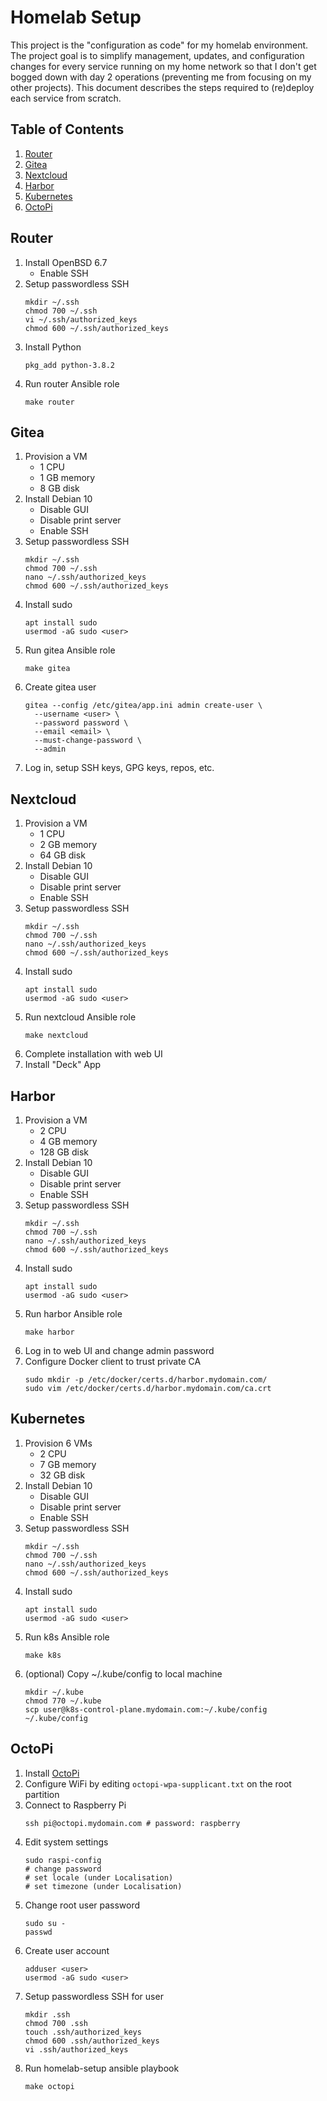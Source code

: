 # Homelab Setup

This project is the "configuration as code" for my homelab environment. The project goal is to simplify management, updates, and configuration changes for every service running on my home network so that I don't get bogged down with day 2 operations (preventing me from focusing on my other projects). This document describes the steps required to (re)deploy each service from scratch.


## Table of Contents
1. [Router](#router)
1. [Gitea](#gitea)
1. [Nextcloud](#nextcloud)
1. [Harbor](#harbor)
1. [Kubernetes](#kubernetes)
1. [OctoPi](#octopi)


## Router

1. Install OpenBSD 6.7
    - Enable SSH
1. Setup passwordless SSH
    ```
    mkdir ~/.ssh
    chmod 700 ~/.ssh
    vi ~/.ssh/authorized_keys
    chmod 600 ~/.ssh/authorized_keys
    ```
1. Install Python
    ```
    pkg_add python-3.8.2
    ```
1. Run router Ansible role
    ```
    make router
    ```


## Gitea

1. Provision a VM
    - 1 CPU
    - 1 GB memory
    - 8 GB disk
1. Install Debian 10
    - Disable GUI
    - Disable print server
    - Enable SSH
1. Setup passwordless SSH
    ```
    mkdir ~/.ssh
    chmod 700 ~/.ssh
    nano ~/.ssh/authorized_keys
    chmod 600 ~/.ssh/authorized_keys
    ```
1. Install sudo
    ```
    apt install sudo
    usermod -aG sudo <user>
    ```
1. Run gitea Ansible role
    ```
    make gitea
    ```
1. Create gitea user
    ```
    gitea --config /etc/gitea/app.ini admin create-user \
      --username <user> \
      --password password \
      --email <email> \
      --must-change-password \
      --admin
    ```
1. Log in, setup SSH keys, GPG keys, repos, etc.


## Nextcloud

1. Provision a VM
    - 1 CPU
    - 2 GB memory
    - 64 GB disk
1. Install Debian 10
    - Disable GUI
    - Disable print server
    - Enable SSH
1. Setup passwordless SSH
    ```
    mkdir ~/.ssh
    chmod 700 ~/.ssh
    nano ~/.ssh/authorized_keys
    chmod 600 ~/.ssh/authorized_keys
    ```
1. Install sudo
    ```
    apt install sudo
    usermod -aG sudo <user>
    ```
1. Run nextcloud Ansible role
    ```
    make nextcloud
    ```
1. Complete installation with web UI
1. Install "Deck" App


## Harbor

1. Provision a VM
    - 2 CPU
    - 4 GB memory
    - 128 GB disk
1. Install Debian 10
    - Disable GUI
    - Disable print server
    - Enable SSH
1. Setup passwordless SSH
    ```
    mkdir ~/.ssh
    chmod 700 ~/.ssh
    nano ~/.ssh/authorized_keys
    chmod 600 ~/.ssh/authorized_keys
    ```
1. Install sudo
    ```
    apt install sudo
    usermod -aG sudo <user>
    ```
1. Run harbor Ansible role
    ```
    make harbor
    ```
1. Log in to web UI and change admin password
1. Configure Docker client to trust private CA
    ```
    sudo mkdir -p /etc/docker/certs.d/harbor.mydomain.com/
    sudo vim /etc/docker/certs.d/harbor.mydomain.com/ca.crt
    ```


## Kubernetes

1. Provision 6 VMs
    - 2 CPU
    - 7 GB memory
    - 32 GB disk
1. Install Debian 10
    - Disable GUI
    - Disable print server
    - Enable SSH
1. Setup passwordless SSH
    ```
    mkdir ~/.ssh
    chmod 700 ~/.ssh
    nano ~/.ssh/authorized_keys
    chmod 600 ~/.ssh/authorized_keys
    ```
1. Install sudo
    ```
    apt install sudo
    usermod -aG sudo <user>
    ```
1. Run k8s Ansible role
    ```
    make k8s
    ```
1. (optional) Copy ~/.kube/config to local machine
    ```
    mkdir ~/.kube
    chmod 770 ~/.kube
    scp user@k8s-control-plane.mydomain.com:~/.kube/config ~/.kube/config
    ```


## OctoPi

1. Install [OctoPi](https://github.com/guysoft/OctoPi)
1. Configure WiFi by editing `octopi-wpa-supplicant.txt` on the root partition
1. Connect to Raspberry Pi
    ```
    ssh pi@octopi.mydomain.com # password: raspberry
    ```
1. Edit system settings
    ```
    sudo raspi-config
    # change password
    # set locale (under Localisation)
    # set timezone (under Localisation)
    ```
1. Change root user password
    ```
    sudo su -
    passwd
    ```
1. Create user account
    ```
    adduser <user>
    usermod -aG sudo <user>
    ```
1. Setup passwordless SSH for user
    ```
    mkdir .ssh
    chmod 700 .ssh
    touch .ssh/authorized_keys
    chmod 600 .ssh/authorized_keys
    vi .ssh/authorized_keys
    ```
1. Run homelab-setup ansible playbook
   ```
   make octopi
   ```
